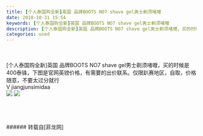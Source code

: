 ```yaml
---
title: [个人泰国购全新]英国 品牌BOOTS NO7 shave gel男士剃须啫喱
date: 2018-10-31 15:54
keywords: [个人泰国购全新]英国 品牌BOOTS NO7 shave gel男士剃须啫喱
description: [个人泰国购全新]英国 品牌BOOTS NO7 shave gel男士剃须啫喱，买的时候是400泰铢，下图是官网英镑价格，有需要的出价联系。仅限趴赛地区，自取，价格随意，不要太过分就行V jiangjunsimidaa
categories: used
---
```

<td class="t_f" id="postmessage_2197201">

<br/>
<br/>
[个人泰国购全新]英国 品牌BOOTS NO7 shave gel男士剃须啫喱，买的时候是400泰铢，下图是官网英镑价格，有需要的出价联系。仅限趴赛地区，自取，价格随意，不要太过分就行<br/>
V jiangjunsimidaa<br/>

<img aid="979039" data-cf-modified-2d5f3f83702c995a636db143-="" file="data/attachment/forum/201810/31/155458x0ohh9oeh2aw4hhe.jpg.thumb.jpg" id="aimg_979039" inpost="1" onclick="" onmouseover="" src="http://www.flw.ph/data/attachment/forum/201810/31/155458x0ohh9oeh2aw4hhe.jpg" style="cursor:pointer" zoomfile="data/attachment/forum/201810/31/155458x0ohh9oeh2aw4hhe.jpg"/>



<img aid="979040" data-cf-modified-2d5f3f83702c995a636db143-="" file="data/attachment/forum/201810/31/155502duvc8cj2oivdh258.png.thumb.jpg" id="aimg_979040" inpost="1" onclick="" onmouseover="" src="http://www.flw.ph/data/attachment/forum/201810/31/155502duvc8cj2oivdh258.png" style="cursor:pointer" zoomfile="data/attachment/forum/201810/31/155502duvc8cj2oivdh258.png"/>


<br/>
<br/>
<br/>
<br/>
<br/>
</td>
###### 转载自[菲龙网]